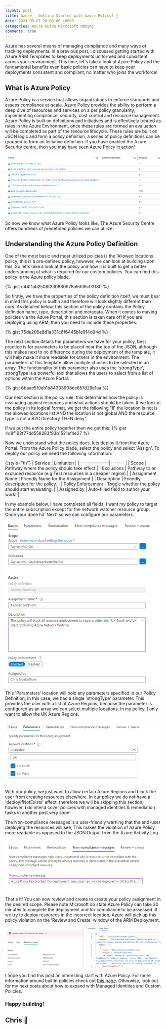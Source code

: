```yaml
---
layout: post
title: Azure - Getting Started with Azure Policy! 📃 
date: 2021-03-01 20:00:00 +0000
categories: Azure Guide Microsoft Naming
comments: true
---
```


Azure has several means of managing compliance and many ways of tracking deployments. In a previous post, I discussed getting started with Azure ARM Templates to keep deployments uniformed and consistent across your environment. This time, let's take a look at Azure Policy and the fundamental benefits even basic policies can have to keep your deployments consistent and compliant, no matter who joins the workforce!

## What is Azure Policy
Azure Policy is a service that allows organizations to enforce standards and assess compliance at-scale. Azure Policy provides the ability to perform a deep dive of resources and services on a per policy granularity, implementing compliance, security, cost control and resource management. Azure Policy is built on definitions and initiatives and is effectively treated as rules in the Azure Environment, once these rules are formed an evaluation will be completed as part of the resource lifecycle. These rules are built on JSON logic and form a policy definition, a series of policy definitions can be grouped to form an Initiative definition. If you have enabled the Azure Security centre, then you may have seen Azure Policy in action! 

![Azure Policy](/assets/03/Policy-Default.png)

So now we know what Azure Policy looks like, The Azure Security Centre offers hundreds of predefined policies we can utilize.

## Understanding the Azure Policy Definition
One of the most basic and most utilized policies is the 'Allowed locations' policy, this is a pre-defined policy, however, we can look at building upon this. So let's take a look at the policy and how it is built to get a better understanding of what is required for our custom policies. You can find this policy is the Azure policy blade.

{% gist c44f1ab2508f23b880978a9d06c03180 %}

So firstly, we have the properties of the policy definition itself, we must bear in mind this policy is builtin and therefore will look slightly different than ours. As detailed below, this section of the policy contains the Policy definition name, type, description and metadata. When it comes to making policies via the Azure Portal, this section is taken care of! If you are deploying using ARM, then you need to include these properties.

{% gist 75de209e8d1a331c6f6445b1e914d94d %}

The next section details the parameters we have for your policy, best practice is for parameters to be placed near the top of the JSON, although this makes next to no difference during the deployment of the template, it will help make it more readable for others in the environment. The parameters of this template allow multiple choices to be selected in an array. The functionality of this parameter also uses the 'strongType', strongType is a powerful tool that allows the users to select from a list of options within the Azure Portal.

{% gist 6baae519eb1b84333908ee857d28e1aa %}

Our next section is the policy rule, this determines how the policy is evaluating against resources and what actions should be taken. If we look at the policy in its logical format, we get the following "IF the location is not is the allowed locations list AND the location is not global AND the resource type is not a B2C Directory THEN deny". 

If we put the entire policy together then we get this: 
{% gist 4d8f192f77dd558283f93b1521ef4e37 %}

Now we understand what the policy does, lets deploy it from the Azure Portal. From the Azure Policy blade, select the policy and select 'Assign'. To deploy our policy we need the following information: 

{:style="th"}
|    Service    | Limitation        |
|---------------|-------	       |
| Scope	        | Pathway where the policy should take effect   	    |
| Exclusions    | Pathway to an excluded resource (e.g Test resources in a cheaper region)    	    |
| Assignment Name   	| Friendly Name for the Assignment   	     |
| Description  	        | Friendly description for the policy.         |
| Policy Enforcement    | Toggle whether the policy should start evaluating.   |
| Assigned by   | Auto-filled field to author your work! |

In my example below, I have completed all fields, I want my policy to target the entire subscription except for the network watcher resource group. Once your done hit 'Next' so we can configure our parameters.

![Policy-Location-Config](/assets/03/Policy-Locations-Assignment.png)

This 'Parameters' location will hold any parameters specified in our Policy Definition, in this case, we had a single 'strongType' parameter. This provides the user with a list of Azure Regions, because the parameter is configured as an array we can select multiple locations. In my policy, I only want to allow the UK Azure Regions. 

![Policy-Location-Config](/assets/03/Policy-Locations-Assignment-Parameters.png)

With our policy, we just want to allow certain Azure Regions and block the user from creating resources elsewhere. In our policy we do not have a 'deployIfNotExists' effect, therefore we will be skipping this section, however, I do intend cover policies with managed identities & remediation tasks in another post very soon! 

The Non-compliance messages is a user-friendly warning that the end-user deploying the resources will see, This makes the violation of Azure Policy more readable as opposed to the JSON Output from the Azure Activity Log. 

![Policy-Location-Config](/assets/03/Policy-Locations-Assignment-Compliance.png)

That's it! You can now review and create to create your policy assignment in the desired scope. Please note Microsoft do state Azure Policy can take 30 minutes to complete the deployment and for compliance to be assessed. If we try to deploy resources in the incorrect location, Azure will pick up this policy violation on the 'Review and Create' window of the ARM Deployment. 

![Policy-Location-Config](/assets/03/Policy-Locations-Assignment-Error.png)

I hope you find this post an interesting start with Azure Policy. For more information around builtin policies check out [this page](https://docs.microsoft.com/en-us/azure/governance/policy/samples/built-in-policies). Otherwise, look out for my next posts about how to expand with Managed Identities and Custom Policies. 


### Happy building! 

## Chris 👋

